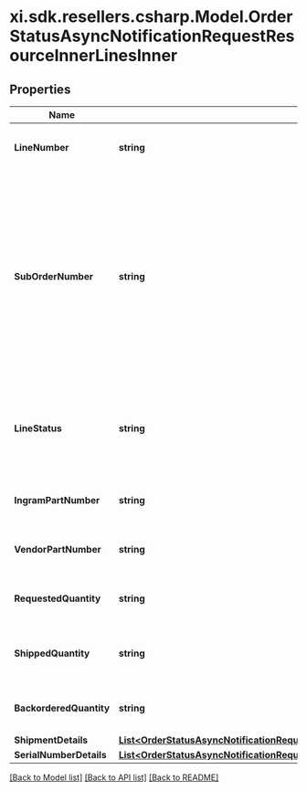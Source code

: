 # xi.sdk.resellers.csharp.Model.OrderStatusAsyncNotificationRequestResourceInnerLinesInner

## Properties

Name | Type | Description | Notes
------------ | ------------- | ------------- | -------------
**LineNumber** | **string** | The Ingram Micro line number for the product | [optional] 
**SubOrderNumber** | **string** | The sub order number. The two-digit prefix is the warehouse code of the warehouse nearest the reseller. The middle number is the order number. The two-digit suffix is the sub order number. | [optional] 
**LineStatus** | **string** | The status for the line item in the order. One of: Backordered, Open, Shipped | [optional] 
**IngramPartNumber** | **string** | The Ingram Micro part number for the line item. | [optional] 
**VendorPartNumber** | **string** | The vendor part number for the line item. | [optional] 
**RequestedQuantity** | **string** | The quantity of the line item requested. | [optional] 
**ShippedQuantity** | **string** | The quantity of the line item that has been shipped. | [optional] 
**BackorderedQuantity** | **string** | The quantity of the line item that is backordered. | [optional] 
**ShipmentDetails** | [**List&lt;OrderStatusAsyncNotificationRequestResourceInnerLinesInnerShipmentDetailsInner&gt;**](OrderStatusAsyncNotificationRequestResourceInnerLinesInnerShipmentDetailsInner.md) |  | [optional] 
**SerialNumberDetails** | [**List&lt;OrderStatusAsyncNotificationRequestResourceInnerLinesInnerSerialNumberDetailsInner&gt;**](OrderStatusAsyncNotificationRequestResourceInnerLinesInnerSerialNumberDetailsInner.md) |  | [optional] 

[[Back to Model list]](../README.md#documentation-for-models) [[Back to API list]](../README.md#documentation-for-api-endpoints) [[Back to README]](../README.md)

